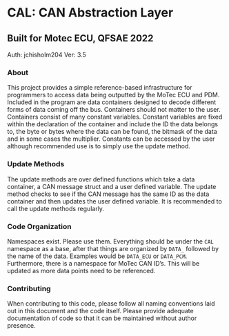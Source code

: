 # CAL: CAN Abstraction Layer

## Built for Motec ECU, QFSAE 2022

Auth: jchisholm204
Ver: 3.5

### About

This project provides a simple reference-based infrastructure for programmers to access data being outputted by the MoTec ECU and PDM. Included in the program are data containers designed to decode different forms of data coming off the bus. Containers should not matter to the user. Containers consist of many constant variables. Constant variables are fixed within the declaration of the container and include the ID the data belongs to, the byte or bytes where the data can be found, the bitmask of the data and in some cases the multiplier. Constants can be accessed by the user although recommended use is to simply use the update method.

### Update Methods

The update methods are over defined functions which take a data container, a CAN message struct and a user defined variable. The update method checks to see if the CAN message has the same ID as the data container and then updates the user defined variable. It is recommended to call the update methods regularly.

### Code Organization

Namespaces exist. Please use them. Everything should be under the `CAL` namespace as a base, after that things are organized by `DATA_` followed by the name of the data. Examples would be `DATA_ECU` or `DATA_PCM`. Furthermore, there is a namespace for MoTec CAN ID’s. This will be updated as more data points need to be referenced.

### Contributing

When contributing to this code, please follow all naming conventions laid out in this document and the code itself. Please provide adequate documentation of code so that it can be maintained without author presence.
